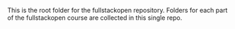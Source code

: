 This is the root folder for the fullstackopen repository.
Folders for each part of the fullstackopen course are collected in this single repo.